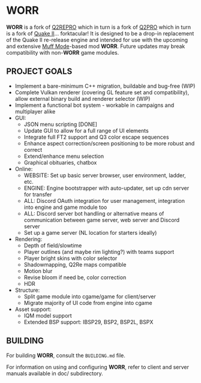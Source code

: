 WORR
====

**WORR** is a fork of [Q2REPRO](https://github.com/Paril/q2repro) which in turn
is a fork of [Q2PRO](https://github.com/skullernet/q2pro) which in turn is a fork
of [Quake II](https://github.com/id-Software/Quake-2)... forktacular! It is designed to be a
drop-in replacement of the Quake II re-release engine and intended for use
with the upcoming and extensive [Muff Mode](https://github.com/themuffinator/muffmode)-based mod **WORR**.
Future updates may break compatibility with non-**WORR** game modules.

PROJECT GOALS
-------------

* Implement a bare-minimum C++ migration, buildable and bug-free (WIP)
* Complete Vulkan renderer (covering GL feature set and compatibility), allow external binary build and renderer selector (WIP)
* Implement a functional bot system - workable in campaigns and multiplayer alike
* GUI:
  - JSON menu scripting [DONE]
  - Update GUI to allow for a full range of UI elements
  - Integrate full FT2 support and Q3 color escape sequences
  - Enhance aspect correction/screen positioning to be more robust and correct
  - Extend/enhance menu selection
  - Graphical obituaries, chatbox
* Online:
  - WEBSITE: Set up basic server browser, user environment, ladder, etc. 
  - ENGINE: Engine bootstrapper with auto-updater, set up cdn server for transfer
  - ALL: Discord OAuth integration for user management, integration into engine and game module too
  - ALL: Discord server bot handling or alternative means of communication between game server, web server and Discord server
  - Set up a game server (NL location for starters ideally)
* Rendering:
  - Depth of field/slowtime
  - Player outlines (and maybe rim lighting?) with teams support
  - Player bright skins with color selector
  - Shadowmapping, Q2Re maps compatible
  - Motion blur
  - Revise bloom if need be, color correction
  - HDR
* Structure:
  - Split game module into cgame/game for client/server
  - Migrate majority of UI code from engine into cgame
* Asset support:
  - IQM model support
  - Extended BSP support: IBSP29, BSP2, BSP2L, BSPX
 
BUILDING
--------

For building **WORR**, consult the `BUILDING.md` file.

For information on using and configuring **WORR**, refer to client and server
manuals available in doc/ subdirectory.
